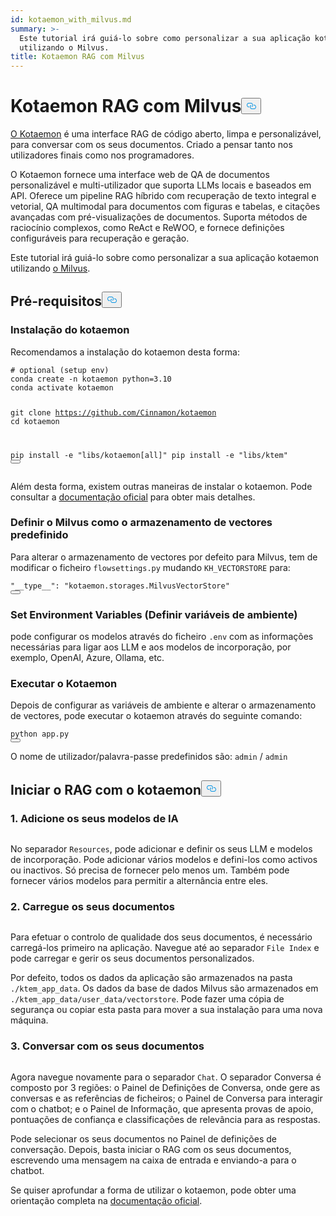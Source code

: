 ```yaml
---
id: kotaemon_with_milvus.md
summary: >-
  Este tutorial irá guiá-lo sobre como personalizar a sua aplicação kotaemon
  utilizando o Milvus.
title: Kotaemon RAG com Milvus
---
```

<h1 id="Kotaemon-RAG-with-Milvus" class="common-anchor-header">Kotaemon RAG com Milvus<button data-href="#Kotaemon-RAG-with-Milvus" class="anchor-icon" translate="no">
      <svg translate="no"
        aria-hidden="true"
        focusable="false"
        height="20"
        version="1.1"
        viewBox="0 0 16 16"
        width="16"
      >
        <path
          fill="#0092E4"
          fill-rule="evenodd"
          d="M4 9h1v1H4c-1.5 0-3-1.69-3-3.5S2.55 3 4 3h4c1.45 0 3 1.69 3 3.5 0 1.41-.91 2.72-2 3.25V8.59c.58-.45 1-1.27 1-2.09C10 5.22 8.98 4 8 4H4c-.98 0-2 1.22-2 2.5S3 9 4 9zm9-3h-1v1h1c1 0 2 1.22 2 2.5S13.98 12 13 12H9c-.98 0-2-1.22-2-2.5 0-.83.42-1.64 1-2.09V6.25c-1.09.53-2 1.84-2 3.25C6 11.31 7.55 13 9 13h4c1.45 0 3-1.69 3-3.5S14.5 6 13 6z"
        ></path>
      </svg>
    </button></h1><p><a href="https://github.com/Cinnamon/kotaemon">O Kotaemon</a> é uma interface RAG de código aberto, limpa e personalizável, para conversar com os seus documentos. Criado a pensar tanto nos utilizadores finais como nos programadores.</p>
<p>O Kotaemon fornece uma interface web de QA de documentos personalizável e multi-utilizador que suporta LLMs locais e baseados em API. Oferece um pipeline RAG híbrido com recuperação de texto integral e vetorial, QA multimodal para documentos com figuras e tabelas, e citações avançadas com pré-visualizações de documentos. Suporta métodos de raciocínio complexos, como ReAct e ReWOO, e fornece definições configuráveis para recuperação e geração.</p>
<p>Este tutorial irá guiá-lo sobre como personalizar a sua aplicação kotaemon utilizando <a href="https://milvus.io/">o Milvus</a>.</p>
<h2 id="Prerequisites" class="common-anchor-header">Pré-requisitos<button data-href="#Prerequisites" class="anchor-icon" translate="no">
      <svg translate="no"
        aria-hidden="true"
        focusable="false"
        height="20"
        version="1.1"
        viewBox="0 0 16 16"
        width="16"
      >
        <path
          fill="#0092E4"
          fill-rule="evenodd"
          d="M4 9h1v1H4c-1.5 0-3-1.69-3-3.5S2.55 3 4 3h4c1.45 0 3 1.69 3 3.5 0 1.41-.91 2.72-2 3.25V8.59c.58-.45 1-1.27 1-2.09C10 5.22 8.98 4 8 4H4c-.98 0-2 1.22-2 2.5S3 9 4 9zm9-3h-1v1h1c1 0 2 1.22 2 2.5S13.98 12 13 12H9c-.98 0-2-1.22-2-2.5 0-.83.42-1.64 1-2.09V6.25c-1.09.53-2 1.84-2 3.25C6 11.31 7.55 13 9 13h4c1.45 0 3-1.69 3-3.5S14.5 6 13 6z"
        ></path>
      </svg>
    </button></h2><h3 id="Installation" class="common-anchor-header">Instalação do kotaemon</h3><p>Recomendamos a instalação do kotaemon desta forma:</p>
<pre><code translate="no" class="language-shell"><span class="hljs-meta prompt_"># </span><span class="language-bash">optional (setup <span class="hljs-built_in">env</span>)</span>
conda create -n kotaemon python=3.10
conda activate kotaemon

git clone https://github.com/Cinnamon/kotaemon
cd kotaemon

pip install -e &quot;libs/kotaemon[all]&quot;
pip install -e &quot;libs/ktem&quot;
<button class="copy-code-btn"></button></code></pre>
<p>Além desta forma, existem outras maneiras de instalar o kotaemon. Pode consultar a <a href="https://github.com/Cinnamon/kotaemon?tab=readme-ov-file#installation">documentação oficial</a> para obter mais detalhes.</p>
<h3 id="Set-Milvus-as-the-default-vector-storage" class="common-anchor-header">Definir o Milvus como o armazenamento de vectores predefinido</h3><p>Para alterar o armazenamento de vectores por defeito para Milvus, tem de modificar o ficheiro <code translate="no">flowsettings.py</code> mudando <code translate="no">KH_VECTORSTORE</code> para:</p>
<pre><code translate="no" class="language-python"><span class="hljs-string">&quot;__type__&quot;</span>: <span class="hljs-string">&quot;kotaemon.storages.MilvusVectorStore&quot;</span>
<button class="copy-code-btn"></button></code></pre>
<h3 id="Set-Environment-Variables" class="common-anchor-header">Set Environment Variables (Definir variáveis de ambiente)</h3><p>pode configurar os modelos através do ficheiro <code translate="no">.env</code> com as informações necessárias para ligar aos LLM e aos modelos de incorporação, por exemplo, OpenAI, Azure, Ollama, etc.</p>
<h3 id="Run-Kotaemon" class="common-anchor-header">Executar o Kotaemon</h3><p>Depois de configurar as variáveis de ambiente e alterar o armazenamento de vectores, pode executar o kotaemon através do seguinte comando:</p>
<pre><code translate="no" class="language-shell">python app.py
<button class="copy-code-btn"></button></code></pre>
<p>O nome de utilizador/palavra-passe predefinidos são: <code translate="no">admin</code> / <code translate="no">admin</code></p>
<h2 id="Start-RAG-with-kotaemon" class="common-anchor-header">Iniciar o RAG com o kotaemon<button data-href="#Start-RAG-with-kotaemon" class="anchor-icon" translate="no">
      <svg translate="no"
        aria-hidden="true"
        focusable="false"
        height="20"
        version="1.1"
        viewBox="0 0 16 16"
        width="16"
      >
        <path
          fill="#0092E4"
          fill-rule="evenodd"
          d="M4 9h1v1H4c-1.5 0-3-1.69-3-3.5S2.55 3 4 3h4c1.45 0 3 1.69 3 3.5 0 1.41-.91 2.72-2 3.25V8.59c.58-.45 1-1.27 1-2.09C10 5.22 8.98 4 8 4H4c-.98 0-2 1.22-2 2.5S3 9 4 9zm9-3h-1v1h1c1 0 2 1.22 2 2.5S13.98 12 13 12H9c-.98 0-2-1.22-2-2.5 0-.83.42-1.64 1-2.09V6.25c-1.09.53-2 1.84-2 3.25C6 11.31 7.55 13 9 13h4c1.45 0 3-1.69 3-3.5S14.5 6 13 6z"
        ></path>
      </svg>
    </button></h2><h3 id="1-Add-your-AI-models" class="common-anchor-header">1. Adicione os seus modelos de IA</h3><p>
  <span class="img-wrapper">
    <img translate="no" src="/docs/v2.6.x/assets/kotaemon_1.png" alt="" class="doc-image" id="" />
    <span></span>
  </span>
</p>
<p>No separador <code translate="no">Resources</code>, pode adicionar e definir os seus LLM e modelos de incorporação. Pode adicionar vários modelos e defini-los como activos ou inactivos. Só precisa de fornecer pelo menos um. Também pode fornecer vários modelos para permitir a alternância entre eles.</p>
<h3 id="2-Upload-your-documents" class="common-anchor-header">2. Carregue os seus documentos</h3><p>
  <span class="img-wrapper">
    <img translate="no" src="/docs/v2.6.x/assets/kotaemon_2.png" alt="" class="doc-image" id="" />
    <span></span>
  </span>
</p>
<p>Para efetuar o controlo de qualidade dos seus documentos, é necessário carregá-los primeiro na aplicação. Navegue até ao separador <code translate="no">File Index</code> e pode carregar e gerir os seus documentos personalizados.</p>
<p>Por defeito, todos os dados da aplicação são armazenados na pasta <code translate="no">./ktem_app_data</code>. Os dados da base de dados Milvus são armazenados em <code translate="no">./ktem_app_data/user_data/vectorstore</code>. Pode fazer uma cópia de segurança ou copiar esta pasta para mover a sua instalação para uma nova máquina.</p>
<h3 id="3-Chat-with-your-documents" class="common-anchor-header">3. Conversar com os seus documentos</h3><p>
  <span class="img-wrapper">
    <img translate="no" src="/docs/v2.6.x/assets/kotaemon_3.png" alt="" class="doc-image" id="" />
    <span></span>
  </span>
</p>
<p>Agora navegue novamente para o separador <code translate="no">Chat</code>. O separador Conversa é composto por 3 regiões: o Painel de Definições de Conversa, onde gere as conversas e as referências de ficheiros; o Painel de Conversa para interagir com o chatbot; e o Painel de Informação, que apresenta provas de apoio, pontuações de confiança e classificações de relevância para as respostas.</p>
<p>Pode selecionar os seus documentos no Painel de definições de conversação. Depois, basta iniciar o RAG com os seus documentos, escrevendo uma mensagem na caixa de entrada e enviando-a para o chatbot.</p>
<p>Se quiser aprofundar a forma de utilizar o kotaemon, pode obter uma orientação completa na <a href="https://cinnamon.github.io/kotaemon/usage/">documentação oficial</a>.</p>
